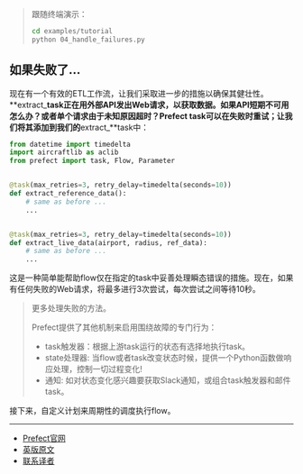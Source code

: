 > 
> 跟随终端演示：
> 
> ````bash
> cd examples/tutorial
> python 04_handle_failures.py
> ````
> 

## 如果失败了...

现在有一个有效的ETL工作流，让我们采取进一步的措施以确保其健壮性。**extract_**task正在用外部API发出Web请求，以获取数据。如果API短期不可用怎么办？或者单个请求由于未知原因超时？Prefect task可以在失败时重试；让我们将其添加到我们的**extract_**task中：

````Python
from datetime import timedelta
import aircraftlib as aclib
from prefect import task, Flow, Parameter


@task(max_retries=3, retry_delay=timedelta(seconds=10))
def extract_reference_data():
    # same as before ...
    ...


@task(max_retries=3, retry_delay=timedelta(seconds=10))
def extract_live_data(airport, radius, ref_data):
    # same as before ...
    ...

````

这是一种简单能帮助flow仅在指定的task中妥善处理瞬态错误的措施。现在，如果有任何失败的Web请求，将最多进行3次尝试，每次尝试之间等待10秒。

> 
> 更多处理失败的方法。
> 
> Prefect提供了其他机制来启用围绕故障的专门行为：
> 
>  - task触发器：根据上游task运行的状态有选择地执行task。
>  - state处理器: 当flow或者task改变状态时候，提供一个Python函数做响应处理，控制一切过程变化!
>  - 通知: 如对状态变化感兴趣要获取Slack通知，或组合task触发器和邮件task​​。
> 

接下来，自定义计划来周期性的调度执行flow。

***

- [Prefect官网](https://www.prefect.io/)
- [英版原文](https://docs.prefect.io/core/tutorial/04-handling-failure.html)
- [联系译者](https://github.com/listen-lavender)
